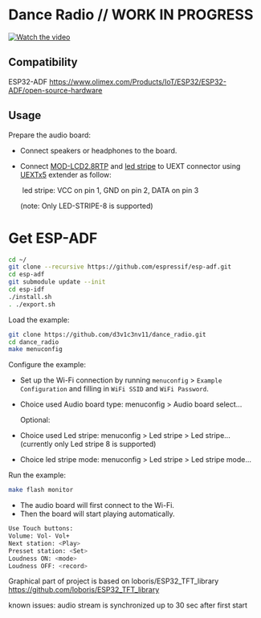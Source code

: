 # Dance Radio // WORK IN PROGRESS

[![Watch the video](https://img.youtube.com/vi/gBpEz3MsBD0/maxresdefault.jpg)](https://youtu.be/gBpEz3MsBD0) 

## Compatibility

ESP32-ADF
https://www.olimex.com/Products/IoT/ESP32/ESP32-ADF/open-source-hardware

## Usage

Prepare the audio board:

- Connect speakers or headphones to the board.

- Connect [MOD-LCD2.8RTP](https://www.olimex.com/Products/Modules/LCD/MOD-LCD2-8RTP/open-source-hardware) and [led stripe](https://www.olimex.com/Products/Components/LEDs/LED-STRIPE-8/) to UEXT connector using [UEXTx5](https://www.olimex.com/Products/Modules/Interface/UEXTx5/open-source-hardware) extender as follow:

  ​	led stripe: VCC on pin 1, GND on pin 2, DATA on pin 3 
  
  (note: Only LED-STRIPE-8 is supported)

# Get ESP-ADF
```bash
cd ~/
git clone --recursive https://github.com/espressif/esp-adf.git
cd esp-adf
git submodule update --init
cd esp-idf
./install.sh
. ./export.sh
```

Load the example:
```bash
git clone https://github.com/d3v1c3nv11/dance_radio.git
cd dance_radio
make menuconfig
```
Configure the example:

- Set up the Wi-Fi connection by running `menuconfig` > `Example Configuration` and filling in `WiFi SSID` and `WiFi Password`.

- Choice used Audio board type:  menuconfig > Audio board select...

  Optional:

- Choice used Led stripe: menuconfig > Led stripe > Led stripe... (currently only Led stripe 8 is supported)

- Choice led stripe mode: menuconfig > Led stripe > Led stripe mode...

Run the example:

```bash
make flash monitor
```
- The audio board will first connect to the Wi-Fi.
- Then the board will start playing automatically.
```bash
Use Touch buttons:
Volume: Vol- Vol+
Next station: <Play>
Presset station: <Set>
Loudness ON: <mode>
Loudness OFF: <record>
```



Graphical part of project is based on loboris/ESP32_TFT_library https://github.com/loboris/ESP32_TFT_library



known issues: audio stream is synchronized up to 30 sec after first start


